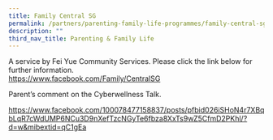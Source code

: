 ```yaml
---
title: Family Central SG
permalink: /partners/parenting-family-life-programmes/family-central-sg/
description: ""
third_nav_title: Parenting & Family Life
---
```

<p>A service by Fei Yue Community Services. Please click the link below for further information.<br /><a href="https://www.facebook.com/FamilyCentralSG/" target="">https://www.facebook.com/Family/CentralSG</a></p>

<p>Parent&rsquo;s comment on the Cyberwellness Talk.</p>
<a href="https://www.facebook.com/100078477158837/posts/pfbid026iSHoN4r7XBqbLqR7cWdUMP6NCu3D9nXefTzcNGyTe6fbza8XxTs9wZ5CfmD2PKhl/?d=w&amp;mibextid=qC1gEa">https://www.facebook.com/100078477158837/posts/pfbid026iSHoN4r7XBqbLqR7cWdUMP6NCu3D9nXefTzcNGyTe6fbza8XxTs9wZ5CfmD2PKhl/?d=w&amp;mibextid=qC1gEa</a>&nbsp;</p>
